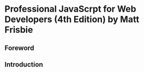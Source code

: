 # Professional JavaScrpt for Web Developers (4th Edition) by Matt Frisbie

## Foreword

## Introduction

